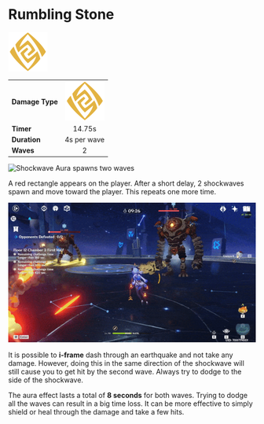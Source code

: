 # Rumbling Stone

![](../../.gitbook/assets/geo_med.png)

|  |  |
| :--- | :---: |
| **Damage Type** | ![](../../.gitbook/assets/geo_med.png)  |
| **Timer** | 14.75s |
| **Duration** | 4s per wave |
| **Waves** | 2 |

![Shockwave Aura spawns two waves](../../.gitbook/assets/geo_aura.gif)

A red rectangle appears on the player. After a short delay, 2 shockwaves spawn and move toward the player. This repeats one more time.

![Using dodge i-frame to avoid a shockwave](../../.gitbook/assets/geo_aura_iframe.gif)

It is possible to **i-frame** dash through an earthquake and not take any damage. However, doing this in the same direction of the shockwave will still cause you to get hit by the second wave. Always try to dodge to the side of the shockwave.

The aura effect lasts a total of **8 seconds** for both waves. Trying to dodge all the waves can result in a big time loss. It can be more effective to simply shield or heal through the damage and take a few hits.

